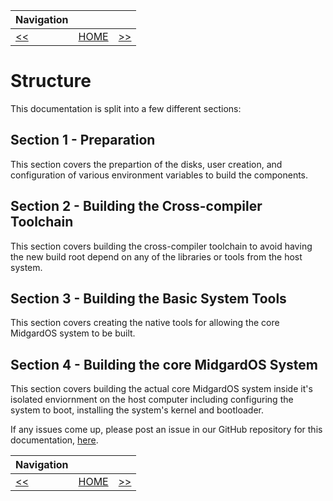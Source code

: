 | Navigation |||
| --- | --- | ---: |
| [<<](./HostRequirements.md) | [HOME](./README.md) | [>>](./PrepOverview.md) |

# Structure

This documentation is split into a few different sections:

## Section 1 - Preparation

This section covers the prepartion of the disks, user creation, and configuration of various environment variables to build the components.

## Section 2 - Building the Cross-compiler Toolchain

This section covers building the cross-compiler toolchain to avoid having the new build root depend on any of the libraries or tools from the host system.

## Section 3 - Building the Basic System Tools

This section covers creating the native tools for allowing the core MidgardOS system to be built.

## Section 4 - Building the core MidgardOS System

This section covers building the actual core MidgardOS system inside it's isolated enviornment on the host computer including configuring the system to boot, installing the system's kernel and bootloader.

If any issues come up, please post an issue in our GitHub repository for this documentation, [here](https://github.com/MidgardOS/midgardos.github.io/issues/new/choose).

| Navigation |||
| --- | --- | ---: |
| [<<](./HostRequirements.md) | [HOME](./README.md) | [>>](./PrepOverview.md) |